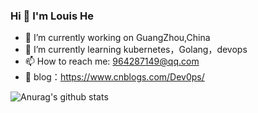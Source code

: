 ### Hi 👋 I'm Louis He
- 🔭 I’m currently working on GuangZhou,China
- 🌱 I’m currently learning  kubernetes，Golang，devops
- 📫 How to reach me: 964287149@qq.com
- 📖 blog：https://www.cnblogs.com/Dev0ps/

![Anurag's github stats](https://github-readme-stats.vercel.app/api?username=hejianlai&show_icons=true&theme=radical)

